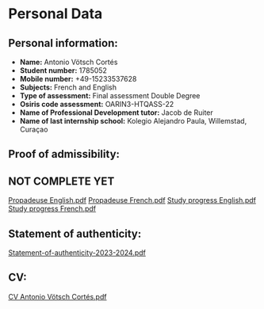 # Personal Data
## Personal information:  
- **Name:** Antonio Vötsch Cortés  
- **Student number:** 1785052  
- **Mobile number:** +49-15233537628  
- **Subjects:** French and English  
- **Type of assessment:** Final assessment Double Degree  
- **Osiris code assessment:** OARIN3-HTQASS-22  
- **Name of Professional Development tutor:** Jacob de Ruiter  
- **Name of last internship school:** Kolegio Alejandro Paula, Willemstad, Curaçao

## Proof of admissibility:  
## NOT COMPLETE YET

[Propadeuse English.pdf](https://github.com/user-attachments/files/16466670/Propadeuse.English.pdf)
[Propadeuse French.pdf](https://github.com/user-attachments/files/16466675/Propadeuse.French.pdf)
[Study progress English.pdf](https://github.com/user-attachments/files/16466641/Study.progress.English.pdf)
[Study progress French.pdf](https://github.com/user-attachments/files/16466667/Study.progress.French.pdf)


## Statement of authenticity:
[Statement-of-authenticity-2023-2024.pdf](https://github.com/user-attachments/files/16439406/Statement-of-authenticity-2023-2024.pdf)

## CV:
[CV Antonio Vötsch Cortés.pdf](https://github.com/user-attachments/files/16439497/CV.Antonio.Votsch.Cortes.pdf)


